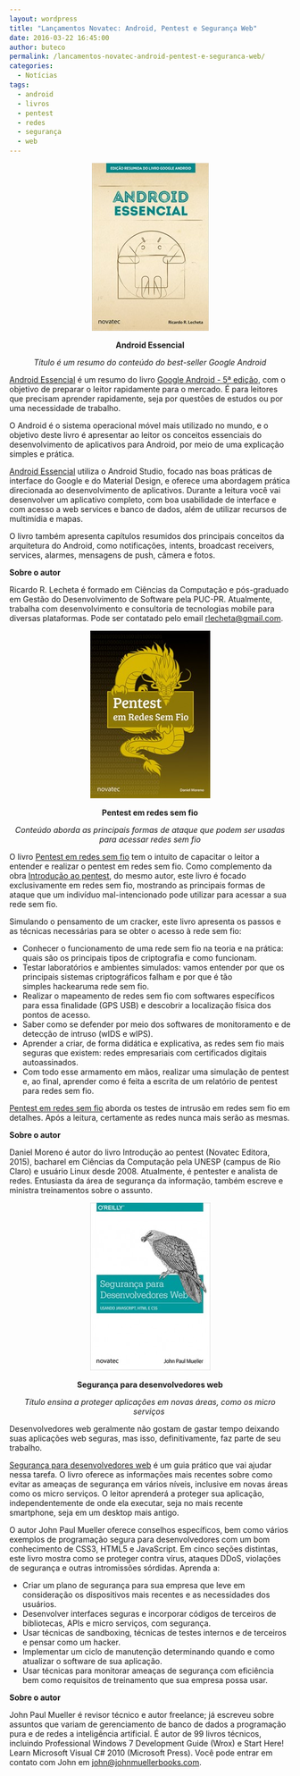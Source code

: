 ```yaml
---
layout: wordpress
title: "Lançamentos Novatec: Android, Pentest e Segurança Web"
date: 2016-03-22 16:45:00
author: buteco
permalink: /lancamentos-novatec-android-pentest-e-seguranca-web/
categories:
  - Notícias
tags:
  - android
  - livros
  - pentest
  - redes
  - segurança
  - web
---
```


<p style="text-align: center;"><img class="aligncenter wp-image-5023 size-medium" src="/assets/wp-content/uploads/2016/03/capa_ampliada9788575224793-209x300.jpg" alt="capa_ampliada9788575224793" width="209" height="300" /></p>
<p style="text-align: center;"><strong>Android Essencial</strong></p>
<p style="text-align: center;"><em>Título é um resumo do conteúdo do best-seller Google Android</em></p>
<a href="http://www.novatec.com.br/livros/android-essencial/" target="_blank">Android Essencial</a> é um resumo do livro <a href="http://www.novatec.com.br/livros/google-android-5ed/" target="_blank">Google Android - 5ª edição</a>, com o objetivo de preparar o leitor rapidamente para o mercado. É para leitores que precisam aprender rapidamente, seja por questões de estudos ou por uma necessidade de trabalho.

O Android é o sistema operacional móvel mais utilizado no mundo, e o objetivo deste livro é apresentar ao leitor os conceitos essenciais do desenvolvimento de aplicativos para Android, por meio de uma explicação simples e prática.

<a href="http://www.novatec.com.br/livros/android-essencial/" target="_blank">Android Essencial</a> utiliza o Android Studio, focado nas boas práticas de interface do Google e do Material Design, e oferece uma abordagem prática direcionada ao desenvolvimento de aplicativos. Durante a leitura você vai desenvolver um aplicativo completo, com boa usabilidade de interface e com acesso a web services e banco de dados, além de utilizar recursos de multimídia e mapas.

O livro também apresenta capítulos resumidos dos principais conceitos da arquitetura do Android, como notificações, intents, broadcast receivers, services, alarmes, mensagens de push, câmera e fotos.<em> </em>

<strong>Sobre o autor</strong>

Ricardo R. Lecheta é formado em Ciências da Computação e pós-graduado em Gestão do Desenvolvimento de Software pela PUC-PR. Atualmente, trabalha com desenvolvimento e consultoria de tecnologias mobile para diversas plataformas. Pode ser contatado pelo email <a href="mailto:rlecheta@gmail.com">rlecheta@gmail.com</a>.
<p style="text-align: center;"><img class="aligncenter wp-image-5024 size-medium" src="/assets/wp-content/uploads/2016/03/capa_ampliada9788575224830-215x300.jpg" alt="Capa_PentestSemFio_2015_12_09.indd" width="215" height="300" /></p>
<p style="text-align: center;"><strong>Pentest em redes sem fio</strong></p>
<p style="text-align: center;"><em>Conteúdo aborda as principais formas de ataque que podem ser usadas para acessar redes sem fio</em></p>
O livro <a href="http://www.novatec.com.br/livros/pentest-redes-sem-fio/" target="_blank">Pentest em redes sem fio</a> tem o intuito de capacitar o leitor a entender e realizar o pentest em redes sem fio. Como complemento da obra <a href="http://www.novatec.com.br/livros/intropentest/" target="_blank">Introdução ao pentest</a>, do mesmo autor, este livro é focado exclusivamente em redes sem fio, mostrando as principais formas de ataque que um indivíduo mal-intencionado pode utilizar para acessar a sua rede sem fio.

Simulando o pensamento de um cracker, este livro apresenta os passos e as técnicas necessárias para se obter o acesso à rede sem fio:
<ul>
	<li>Conhecer o funcionamento de uma rede sem fio na teoria e na prática: quais são os principais tipos de criptografia e como funcionam.</li>
	<li>Testar laboratórios e ambientes simulados: vamos entender por que os principais sistemas criptográficos falham e por que é tão simples hackearuma rede sem fio.</li>
	<li>Realizar o mapeamento de redes sem fio com softwares específicos para essa finalidade (GPS USB) e descobrir a localização física dos pontos de acesso.</li>
	<li>Saber como se defender por meio dos softwares de monitoramento e de detecção de intruso (wIDS e wIPS).</li>
	<li>Aprender a criar, de forma didática e explicativa, as redes sem fio mais seguras que existem: redes empresariais com certificados digitais autoassinados.</li>
	<li>Com todo esse armamento em mãos, realizar uma simulação de pentest e, ao final, aprender como é feita a escrita de um relatório de pentest para redes sem fio.</li>
</ul>
<a href="http://www.novatec.com.br/livros/pentest-redes-sem-fio/" target="_blank">Pentest em redes sem fio</a> aborda os testes de intrusão em redes sem fio em detalhes. Após a leitura, certamente as redes nunca mais serão as mesmas.

<strong>Sobre o autor</strong>

Daniel Moreno é autor do livro Introdução ao pentest (Novatec Editora, 2015), bacharel em Ciências da Computação pela UNESP (campus de Rio Claro) e usuário Linux desde 2008. Atualmente, é pentester e analista de redes. Entusiasta da área de segurança da informação, também escreve e ministra treinamentos sobre o assunto.
<p style="text-align: center;"><img class="aligncenter wp-image-5025 size-medium" src="/assets/wp-content/uploads/2016/03/capa_ampliada9788575224847-215x300.jpg" alt="Capa_SegDesenvWeb_2016_02_01.indd" width="215" height="300" /></p>
<p style="text-align: center;"><strong>Segurança para desenvolvedores web</strong></p>
<p style="text-align: center;"><em>Título ensina a proteger aplicações em novas áreas, como os micro serviços</em><em> </em></p>
Desenvolvedores web geralmente não gostam de gastar tempo deixando suas aplicações web seguras, mas isso, definitivamente, faz parte de seu trabalho.

<a href="http://novatec.com.br/livros/seguranca-desenvolvedores-web/" target="_blank">Segurança para desenvolvedores web</a> é um guia prático que vai ajudar nessa tarefa. O livro oferece as informações mais recentes sobre como evitar as ameaças de segurança em vários níveis, inclusive em novas áreas como os micro serviços. O leitor aprenderá a proteger sua aplicação, independentemente de onde ela executar, seja no mais recente smartphone, seja em um desktop mais antigo.

O autor John Paul Mueller oferece conselhos específicos, bem como vários exemplos de programação segura para desenvolvedores com um bom conhecimento de CSS3, HTML5 e JavaScript. Em cinco seções distintas, este livro mostra como se proteger contra vírus, ataques DDoS, violações de segurança e outras intromissões sórdidas.
Aprenda a:
<ul>
	<li>Criar um plano de segurança para sua empresa que leve em consideração os dispositivos mais recentes e as necessidades dos usuários.</li>
	<li>Desenvolver interfaces seguras e incorporar códigos de terceiros de bibliotecas, APIs e micro serviços, com segurança.</li>
	<li>Usar técnicas de sandboxing, técnicas de testes internos e de terceiros e pensar como um hacker.</li>
	<li>Implementar um ciclo de manutenção determinando quando e como atualizar o software de sua aplicação.</li>
	<li>Usar técnicas para monitorar ameaças de segurança com eficiência bem como requisitos de treinamento que sua empresa possa usar.</li>
</ul>
<strong>Sobre o autor</strong>

John Paul Mueller é revisor técnico e autor freelance; já escreveu sobre assuntos que variam de gerenciamento de banco de dados a programação pura e de redes a inteligência artificial. É autor de 99 livros técnicos, incluindo Professional Windows 7 Development Guide (Wrox) e Start Here! Learn Microsoft Visual C# 2010 (Microsoft Press). Você pode entrar em contato com John em <a href="mailto:john@johnmuellerbooks.com">john@johnmuellerbooks.com</a>.